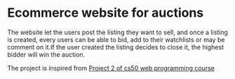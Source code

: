 # Ecommerce website for auctions

The website let the users post the listing they want to sell, and once a listing is created, every users can be able to bid, add to their watchlists or may be comment on it.If the user created the listing decides to close it, the highest bidder will win the auction.

The project is inspired from [Project 2 of cs50 web programming course](https://cs50.harvard.edu/web/2020/projects/2/commerce/)